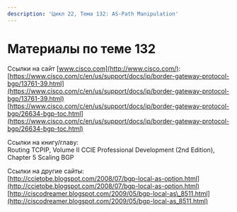 ```yaml
---
description: 'Цикл 22, Тема 132: AS-Path Manipulation'
---
```


# Материалы по теме 132

Ссылки на сайт [www.cisco.com](http://www.cisco.com/):  
[https://www.cisco.com/c/en/us/support/docs/ip/border-gateway-protocol-bgp/13761-39.html](https://www.cisco.com/c/en/us/support/docs/ip/border-gateway-protocol-bgp/13761-39.html)  
[https://www.cisco.com/c/en/us/support/docs/ip/border-gateway-protocol-bgp/26634-bgp-toc.html](https://www.cisco.com/c/en/us/support/docs/ip/border-gateway-protocol-bgp/26634-bgp-toc.html)

Ссылки на книгу/главу:  
Routing TCPIP, Volume II CCIE Professional Development \(2nd Edition\), Chapter 5 Scaling BGP

Ссылки на другие сайты:  
[http://ccietobe.blogspot.com/2008/07/bgp-local-as-option.html](http://ccietobe.blogspot.com/2008/07/bgp-local-as-option.html)  
[http://ciscodreamer.blogspot.com/2009/05/bgp-local-as\_8511.html](http://ciscodreamer.blogspot.com/2009/05/bgp-local-as_8511.html)

